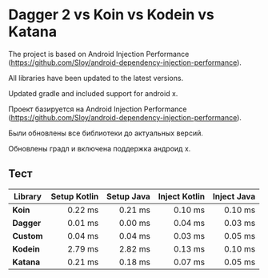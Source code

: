 # Dagger 2 vs Koin vs Kodein vs Katana

The project is based on Android Injection Performance (https://github.com/Sloy/android-dependency-injection-performance). 

All libraries have been updated to the latest versions. 

Updated gradle and included support for android x.


Проект базируется на Android Injection Performance (https://github.com/Sloy/android-dependency-injection-performance). 

Были обновлены все библиотеки до актуальных версий. 

Обновлены градл и включена поддержка андроид х.

## Тест

Library | Setup Kotlin | Setup Java | Inject Kotlin | Inject Java
--- | ---:| ---:| ---:| ---:
**Koin** | 0.22 ms | 0.21 ms  | 0.10 ms | 0.10 ms
**Dagger** | 0.01 ms | 0.00 ms  | 0.04 ms | 0.03 ms
**Custom** | 0.04 ms | 0.04 ms  | 0.03 ms | 0.05 ms
**Kodein** | 2.79 ms | 2.82 ms  | 0.13 ms | 0.10 ms
**Katana** | 0.21 ms | 0.18 ms  | 0.07 ms | 0.05 ms
